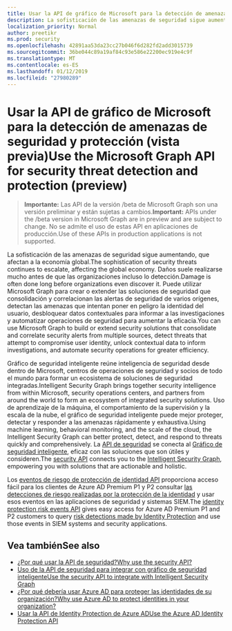 ```yaml
---
title: Usar la API de gráfico de Microsoft para la detección de amenazas de seguridad y protección (vista previa)
description: La sofisticación de las amenazas de seguridad sigue aumentando, que afectan a la economía global. Daños suele realizarse mucho antes de que las organizaciones incluso lo detección. Puede utilizar Microsoft Graph para crear o extender las soluciones de seguridad que consolidación y correlacionan las alertas de seguridad de varios orígenes, detectan las amenazas que intentan poner en peligro la identidad del usuario, desbloquear datos contextuales para informar a las investigaciones y automatizar operaciones de seguridad para aumentar la eficacia.
localization_priority: Normal
author: preetikr
ms.prod: security
ms.openlocfilehash: 42891aa53da23cc27b046f6d282fd2add3015739
ms.sourcegitcommit: 36be044c89a19af84c93e586e22200ec919e4c9f
ms.translationtype: MT
ms.contentlocale: es-ES
ms.lasthandoff: 01/12/2019
ms.locfileid: "27980289"
---
```

# <a name="use-the-microsoft-graph-api-for-security-threat-detection-and-protection-preview"></a><span data-ttu-id="0863b-105">Usar la API de gráfico de Microsoft para la detección de amenazas de seguridad y protección (vista previa)</span><span class="sxs-lookup"><span data-stu-id="0863b-105">Use the Microsoft Graph API for security threat detection and protection (preview)</span></span>

> <span data-ttu-id="0863b-106">**Importante:** Las API de la versión /beta de Microsoft Graph son una versión preliminar y están sujetas a cambios.</span><span class="sxs-lookup"><span data-stu-id="0863b-106">**Important:** APIs under the /beta version in Microsoft Graph are in preview and are subject to change.</span></span> <span data-ttu-id="0863b-107">No se admite el uso de estas API en aplicaciones de producción.</span><span class="sxs-lookup"><span data-stu-id="0863b-107">Use of these APIs in production applications is not supported.</span></span>

<span data-ttu-id="0863b-108">La sofisticación de las amenazas de seguridad sigue aumentando, que afectan a la economía global.</span><span class="sxs-lookup"><span data-stu-id="0863b-108">The sophistication of security threats continues to escalate, affecting the global economy.</span></span> <span data-ttu-id="0863b-109">Daños suele realizarse mucho antes de que las organizaciones incluso lo detección.</span><span class="sxs-lookup"><span data-stu-id="0863b-109">Damage is often done long before organizations even discover it.</span></span> <span data-ttu-id="0863b-110">Puede utilizar Microsoft Graph para crear o extender las soluciones de seguridad que consolidación y correlacionan las alertas de seguridad de varios orígenes, detectan las amenazas que intentan poner en peligro la identidad del usuario, desbloquear datos contextuales para informar a las investigaciones y automatizar operaciones de seguridad para aumentar la eficacia.</span><span class="sxs-lookup"><span data-stu-id="0863b-110">You can use Microsoft Graph to build or extend security solutions that consolidate and correlate security alerts from multiple sources, detect threats that attempt to compromise user identity, unlock contextual data to inform investigations, and automate security operations for greater efficiency.</span></span>

<span data-ttu-id="0863b-111">Gráfico de seguridad inteligente reúne inteligencia de seguridad desde dentro de Microsoft, centros de operaciones de seguridad y socios de todo el mundo para formar un ecosistema de soluciones de seguridad integradas.</span><span class="sxs-lookup"><span data-stu-id="0863b-111">Intelligent Security Graph brings together security intelligence from within Microsoft, security operations centers, and partners from around the world to form an ecosystem of integrated security solutions.</span></span> <span data-ttu-id="0863b-112">Uso de aprendizaje de la máquina, el comportamiento de la supervisión y la escala de la nube, el gráfico de seguridad inteligente puede mejor proteger, detectar y responder a las amenazas rápidamente y exhaustiva.</span><span class="sxs-lookup"><span data-stu-id="0863b-112">Using machine learning, behavioral monitoring, and the scale of the cloud, the Intelligent Security Graph can better protect, detect, and respond to threats quickly and comprehensively.</span></span> <span data-ttu-id="0863b-113">La [API de seguridad](security-api-overview.md) se conecta al [Gráfico de seguridad inteligente](https://www.microsoft.com/en-us/security/intelligence-security-api), eficaz con las soluciones que son útiles y consideren.</span><span class="sxs-lookup"><span data-stu-id="0863b-113">The [security API](security-api-overview.md) connects you to the [Intelligent Security Graph](https://www.microsoft.com/en-us/security/intelligence-security-api), empowering you with solutions that are actionable and holistic.</span></span>

<span data-ttu-id="0863b-114">Los [eventos de riesgo de protección de identidad API](identityprotection-root.md) proporciona acceso fácil para los clientes de Azure AD Premium P1 y P2 consultar [las detecciones de riesgo realizadas por la protección de la identidad](https://docs.microsoft.com/en-us/azure/active-directory/active-directory-identityprotection-graph-getting-started) y usar esos eventos en las aplicaciones de seguridad y sistemas SIEM.</span><span class="sxs-lookup"><span data-stu-id="0863b-114">The [identity protection risk events API](identityprotection-root.md) gives easy access for Azure AD Premium P1 and P2 customers to query [risk detections made by Identity Protection](https://docs.microsoft.com/en-us/azure/active-directory/active-directory-identityprotection-graph-getting-started) and use those events in SIEM systems and security applications.</span></span>

## <a name="see-also"></a><span data-ttu-id="0863b-115">Vea también</span><span class="sxs-lookup"><span data-stu-id="0863b-115">See also</span></span>

- [<span data-ttu-id="0863b-116">¿Por qué usar la API de seguridad?</span><span class="sxs-lookup"><span data-stu-id="0863b-116">Why use the security API?</span></span>](/graph/security-concept-overview#why-use-the-security-api-and-connect-with-microsoft-intelligent-security-graph)
- [<span data-ttu-id="0863b-117">Uso de la API de seguridad para integrar con gráfico de seguridad inteligente</span><span class="sxs-lookup"><span data-stu-id="0863b-117">Use the security API to integrate with Intelligent Security Graph</span></span>](security-api-overview.md)
- [<span data-ttu-id="0863b-118">¿Por qué debería usar Azure AD para proteger las identidades de su organización?</span><span class="sxs-lookup"><span data-stu-id="0863b-118">Why use Azure AD to protect identities in your organization?</span></span>](/graph/security-concept-overview#why-use-azure-ad-to-protect-identities-in-your-organization)
- [<span data-ttu-id="0863b-119">Usar la API de Identity Protection de Azure AD</span><span class="sxs-lookup"><span data-stu-id="0863b-119">Use the Azure AD Identity Protection API</span></span>](identityprotection-root.md)
